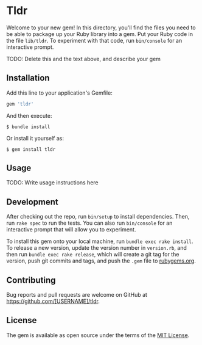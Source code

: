 # Tldr

Welcome to your new gem! In this directory, you'll find the files you need to be able to package up your Ruby library into a gem. Put your Ruby code in the file `lib/tldr`. To experiment with that code, run `bin/console` for an interactive prompt.

TODO: Delete this and the text above, and describe your gem

## Installation

Add this line to your application's Gemfile:

```ruby
gem 'tldr'
```

And then execute:

    $ bundle install

Or install it yourself as:

    $ gem install tldr

## Usage

TODO: Write usage instructions here

## Development

After checking out the repo, run `bin/setup` to install dependencies. Then, run `rake spec` to run the tests. You can also run `bin/console` for an interactive prompt that will allow you to experiment.

To install this gem onto your local machine, run `bundle exec rake install`. To release a new version, update the version number in `version.rb`, and then run `bundle exec rake release`, which will create a git tag for the version, push git commits and tags, and push the `.gem` file to [rubygems.org](https://rubygems.org).

## Contributing

Bug reports and pull requests are welcome on GitHub at https://github.com/[USERNAME]/tldr.


## License

The gem is available as open source under the terms of the [MIT License](https://opensource.org/licenses/MIT).

